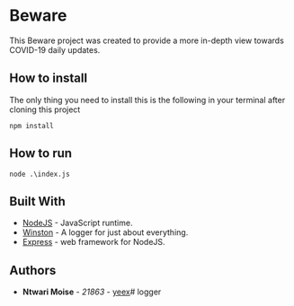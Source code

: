 # Beware

This Beware project was created to provide a more in-depth view towards COVID-19 daily updates.

## How to install

The only thing you need to install this is the following in your terminal after cloning this project
```
npm install
```
## How to run

```
node .\index.js
```

## Built With

* [NodeJS](https://nodejs.org/) - JavaScript runtime.
* [Winston](https://www.npmjs.com/package/winston) - A logger for just about everything.
* [Express](https://expressjs.com/) - web framework for NodeJS.

## Authors

* **Ntwari Moise** - *21863* - [yeex](https://github.com/yeex)#   l o g g e r  
 